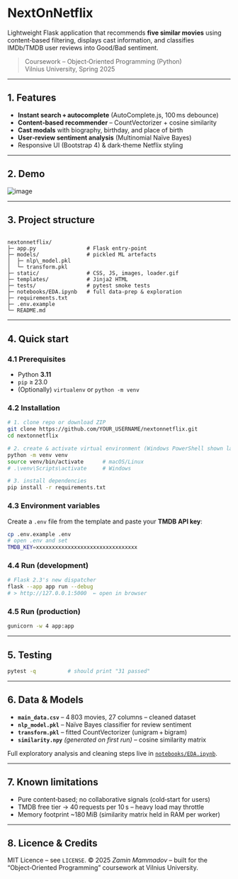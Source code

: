 
# NextOnNetflix

Lightweight Flask application that recommends **five similar movies** using
content‑based filtering, displays cast information, and classifies IMDb/TMDB
user reviews into Good/Bad sentiment.

> Coursework – Object‑Oriented Programming (Python)  
> Vilnius University, Spring 2025

---

## 1. Features

* **Instant search + autocomplete** (AutoComplete.js, 100 ms debounce)
* **Content‑based recommender** – CountVectorizer + cosine similarity
* **Cast modals** with biography, birthday, and place of birth
* **User‑review sentiment analysis** (Multinomial Naïve Bayes)
* Responsive UI (Bootstrap 4) & dark‑theme Netflix styling

---

## 2. Demo 

![image](https://github.com/user-attachments/assets/c6c046fd-1e42-4c2e-8bc5-520f8f9a3329)



---

## 3. Project structure

```

nextonnetflix/
├─ app.py                # Flask entry‑point
├─ models/               # pickled ML artefacts
│  ├─ nlp\_model.pkl
│  └─ transform.pkl
├─ static/               # CSS, JS, images, loader.gif
├─ templates/            # Jinja2 HTML
├─ tests/                # pytest smoke tests
├─ notebooks/EDA.ipynb   # full data‑prep & exploration
├─ requirements.txt
├─ .env.example
└─ README.md

````

---

## 4. Quick start

### 4.1 Prerequisites

* Python **3.11**  
* `pip` ≥ 23.0  
* (Optionally) `virtualenv` or `python -m venv`

### 4.2 Installation

```bash
# 1. clone repo or download ZIP
git clone https://github.com/YOUR_USERNAME/nextonnetflix.git
cd nextonnetflix

# 2. create & activate virtual environment (Windows PowerShell shown last)
python -m venv venv
source venv/bin/activate      # macOS/Linux
# .\venv\Scripts\activate     # Windows

# 3. install dependencies
pip install -r requirements.txt
````

### 4.3 Environment variables

Create a `.env` file from the template and paste your **TMDB API key**:

```bash
cp .env.example .env
# open .env and set
TMDB_KEY=xxxxxxxxxxxxxxxxxxxxxxxxxxxxxxxx
```

### 4.4 Run (development)

```bash
# Flask 2.3's new dispatcher
flask --app app run --debug
# > http://127.0.0.1:5000  ← open in browser
```

### 4.5 Run (production)

```bash
gunicorn -w 4 app:app
```

---

## 5. Testing

```bash
pytest -q          # should print "31 passed"
```

---

## 6. Data & Models

* **`main_data.csv`** – 4 803 movies, 27 columns – cleaned dataset
* **`nlp_model.pkl`** – Naïve Bayes classifier for review sentiment
* **`transform.pkl`** – fitted CountVectorizer (unigram + bigram)
* **`similarity.npy`** *(generated on first run)* – cosine similarity matrix

Full exploratory analysis and cleaning steps live in
[`notebooks/EDA.ipynb`](notebooks/EDA.ipynb).

---

## 7. Known limitations

* Pure content‑based; no collaborative signals (cold‑start for users)
* TMDB free tier → 40 requests per 10 s – heavy load may throttle
* Memory footprint \~180 MiB (similarity matrix held in RAM per worker)
  
---

## 8. Licence & Credits

MIT Licence – see `LICENSE`.
© 2025 *Zamin Mammadov* – built for the “Object‑Oriented Programming” coursework at
Vilnius University.




